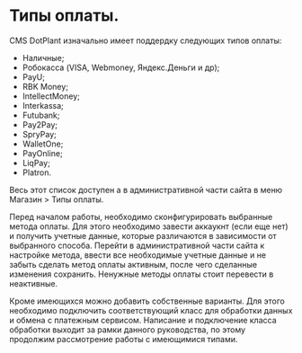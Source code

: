 # Типы оплаты.

CMS DotPlant изначально имеет поддердку следующих типов оплаты:

- Наличные;
- Робокасса (VISA, Webmoney, Яндекс.Деньги и др);
- PayU;
- RBK Money;
- IntellectMoney;
- Interkassa;
- Futubank;
- Pay2Pay;
- SpryPay;
- WalletOne;
- PayOnline;
- LiqPay;
- Platron.

Весь этот список доступен а в административной части сайта в меню Магазин > Типы оплаты.

Перед началом работы, необходимо сконфигурировать выбранные метода оплаты. Для этого необходимо завести аккаукнт (если еще нет) и получить учетные данные, которые различаются в зависимости от выбранного способа. 
Перейти в административной части сайта к настройке метода, ввести все необходимые учетные данные и не забыть сделать метод оплаты активным, после чего сделанные изменения сохранить.
Ненужные методы оплаты стоит перевести в неактивные. 

Кроме имеющихся можно добавить собственные варианты. Для этого необходимо подключить соответствующий класс для обработки данных и обмена с платежным сервисом. Написание и подключение класса обработки выходит за рамки данного руководства, по этому продолжим рассмотрение работы с имеющимися типами.
